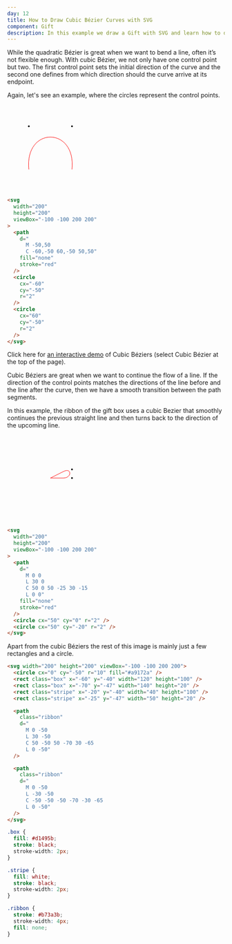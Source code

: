 ```yaml
---
day: 12
title: How to Draw Cubic Bézier Curves with SVG
component: Gift
description: In this example we draw a Gift with SVG and learn how to draw cubic bézier curves.
---
```


While the quadratic Bézier is great when we want to bend a line, often it’s not flexible enough. With cubic Bézier, we not only have one control point but two. The first control point sets the initial direction of the curve and the second one defines from which direction should the curve arrive at its endpoint.

Again, let's see an example, where the circles represent the control points.

<div class="grid-200">

  <svg width="200" height="200" viewBox="-100 -100 200 200">
    <path d="M -50,50 C -60,-50 60,-50 50,50" fill="none" stroke="red"  />
    <circle cx="-50" cy="-50" r="2" />
    <circle cx="50" cy="-50" r="2" />
  </svg>

<!-- prettier-ignore -->
```html
<svg 
  width="200"
  height="200"
  viewBox="-100 -100 200 200"
>
  <path 
    d="
      M -50,50 
      C -60,-50 60,-50 50,50"
    fill="none"
    stroke="red"
  />
  <circle
    cx="-60" 
    cy="-50" 
    r="2" 
  />
  <circle 
    cx="60" 
    cy="-50"
    r="2" 
  />
</svg>
```

</div>

Click here for <a href="https://hunormarton.github.io/svg-curves" target="_blank" rel="noopener">an interactive demo</a> of Cubic Béziers (select Cubic Bézier at the top of the page).

Cubic Béziers are great when we want to continue the flow of a line. If the direction of the control points matches the directions of the line before and the line after the curve, then we have a smooth transition between the path segments.

In this example, the ribbon of the gift box uses a cubic Bezier that smoothly continues the previous straight line and then turns back to the direction of the upcoming line.

<div class="grid-200">

  <svg width="200" height="200" viewBox="-100 -100 200 200">
    <path
    class="ribbon"
    d="
      M 0 0
      L 30 0
      C 50 0 50 -25 30 -15
      L 0 0"
      fill="none" stroke="red"  />
    <circle cx="50" cy="0" r="2" />
    <circle cx="50" cy="-20" r="2" />
  </svg>

<!-- prettier-ignore -->
```html
<svg 
  width="200"
  height="200"
  viewBox="-100 -100 200 200"
>
  <path 
    d="
      M 0 0
      L 30 0
      C 50 0 50 -25 30 -15
      L 0 0"
    fill="none"
    stroke="red"
  />
  <circle cx="50" cy="0" r="2" />
  <circle cx="50" cy="-20" r="2" />
</svg>
```

</div>

Apart from the cubic Béziers the rest of this image is mainly just a few rectangles and a circle.

<div class="code-flex">

```html
<svg width="200" height="200" viewBox="-100 -100 200 200">
  <circle cx="0" cy="-50" r="10" fill="#a9172a" />
  <rect class="box" x="-60" y="-40" width="120" height="100" />
  <rect class="box" x="-70" y="-47" width="140" height="20" />
  <rect class="stripe" x="-20" y="-40" width="40" height="100" />
  <rect class="stripe" x="-25" y="-47" width="50" height="20" />

  <path
    class="ribbon"
    d="
      M 0 -50
      L 30 -50
      C 50 -50 50 -70 30 -65
      L 0 -50"
  />

  <path
    class="ribbon"
    d="
      M 0 -50
      L -30 -50
      C -50 -50 -50 -70 -30 -65
      L 0 -50"
  />
</svg>
```

```css
.box {
  fill: #d1495b;
  stroke: black;
  stroke-width: 2px;
}

.stripe {
  fill: white;
  stroke: black;
  stroke-width: 2px;
}

.ribbon {
  stroke: #b73a3b;
  stroke-width: 4px;
  fill: none;
}
```

</div>
